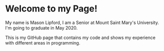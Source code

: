 # Welcome to my Page!

My name is Mason Lipford, I am a Senior at Mount Saint Mary's University. I'm going to graduate in May 2020. 

This is my GitHub page that contains my code and shows my experience with different areas in programming. 


